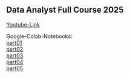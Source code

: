 ## Data Analyst Full Course 2025

[Youtube-Link](https://www.youtube.com/watch?v=zApoJxbD2bw)

Google-Colab-Notebooks:<br>
[part01](colab.research.google.com/drive/1vsANmljtPHhElyS9gOHo1cTsmBkpa9LE)<br>
[part02](colab.research.google.com/drive/16648Ht0UDtZCAghebzRifIaJlZUZVVcv)<br>
[part03](colab.research.google.com/drive/1q2RZhihG-HxUbcdMN4phr6q4oWNO2ICz)<br>
[part04](colab.research.google.com/drive/1V_IvVXcciE3mTfGXOmP-E5mgeu6IE_L5)<br>
[part05](colab.research.google.com/drive/1VDgR-4BUgDCXfPZpfXjgop9EwhZ9Id_G)<br>
